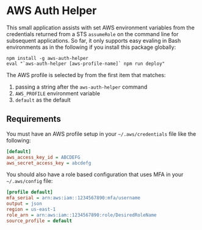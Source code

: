 # AWS Auth Helper

This small application assists with set AWS environment variables from the
credentials returned from a STS `assumeRole` on the command line for subsequent
applications. So far, it only supports easy evaling in Bash environments as in
the following if you install this package globally:

```
npm install -g aws-auth-helper
eval "`aws-auth-helper [aws-profile-name]` npm run deploy"
```

The AWS profile is selected by from the first item that matches:

1. passing a string after the `aws-auth-helper` command
1. `AWS_PROFILE` environment variable
1. `default` as the default


## Requirements

You must have an AWS profile setup in your `~/.aws/credentials` file like
the following:

```ini
[default]
aws_access_key_id = ABCDEFG
aws_secret_access_key = abcdefg
```

You should also have a role based configuration that uses MFA in your
`~/.aws/config` file:

```ini
[profile default]
mfa_serial = arn:aws:iam::1234567890:mfa/username
output = json
region = us-east-1
role_arn = arn:aws:iam::1234567890:role/DesiredRoleName
source_profile = default
```
